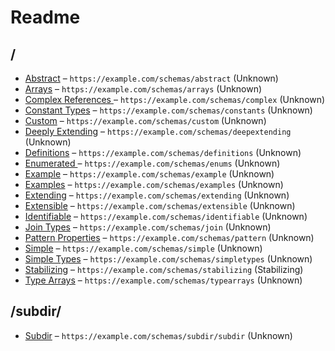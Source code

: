 

 # Readme



## /

* [Abstract](./abstract.schema.md) – `https://example.com/schemas/abstract` (Unknown)
* [Arrays](./arrays.schema.md) – `https://example.com/schemas/arrays` (Unknown)
* [Complex References ](./complex.schema.md) – `https://example.com/schemas/complex` (Unknown)
* [Constant Types](./constants.schema.md) – `https://example.com/schemas/constants` (Unknown)
* [Custom](./custom.schema.md) – `https://example.com/schemas/custom` (Unknown)
* [Deeply Extending](./deepextending.schema.md) – `https://example.com/schemas/deepextending` (Unknown)
* [Definitions](./definitions.schema.md) – `https://example.com/schemas/definitions` (Unknown)
* [Enumerated ](./enums.schema.md) – `https://example.com/schemas/enums` (Unknown)
* [Example](./example.schema.md) – `https://example.com/schemas/example` (Unknown)
* [Examples](./examples.schema.md) – `https://example.com/schemas/examples` (Unknown)
* [Extending](./extending.schema.md) – `https://example.com/schemas/extending` (Unknown)
* [Extensible](./extensible.schema.md) – `https://example.com/schemas/extensible` (Unknown)
* [Identifiable](./identifiable.schema.md) – `https://example.com/schemas/identifiable` (Unknown)
* [Join Types](./join.schema.md) – `https://example.com/schemas/join` (Unknown)
* [Pattern Properties](./pattern.schema.md) – `https://example.com/schemas/pattern` (Unknown)
* [Simple](./simple.schema.md) – `https://example.com/schemas/simple` (Unknown)
* [Simple Types](./simpletypes.schema.md) – `https://example.com/schemas/simpletypes` (Unknown)
* [Stabilizing](./stabilizing.schema.md) – `https://example.com/schemas/stabilizing` (Stabilizing)
* [Type Arrays](./typearrays.schema.md) – `https://example.com/schemas/typearrays` (Unknown)

## /subdir/

* [Subdir](./subdir/subdir.schema.md) – `https://example.com/schemas/subdir/subdir` (Unknown)

